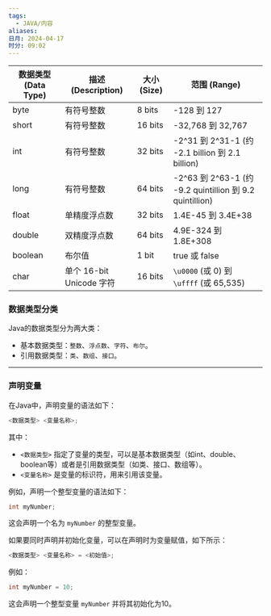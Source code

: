```yaml
---
tags:
  - JAVA/内容
aliases: 
日月: 2024-04-17
时分: 09:02
---
```


| 数据类型 (Data Type) | 描述 (Description)     | 大小 (Size) | 范围 (Range)                                            |
| ---------------- | -------------------- | --------- | ----------------------------------------------------- |
| byte             | 有符号整数                | 8 bits    | -128 到 127                                            |
| short            | 有符号整数                | 16 bits   | -32,768 到 32,767                                      |
| int              | 有符号整数                | 32 bits   | -2^31 到 2^31-1 (约 -2.1 billion 到 2.1 billion)         |
| long             | 有符号整数                | 64 bits   | -2^63 到 2^63-1 (约 -9.2 quintillion 到 9.2 quintillion) |
| float            | 单精度浮点数               | 32 bits   | 1.4E-45 到 3.4E+38                                     |
| double           | 双精度浮点数               | 64 bits   | 4.9E-324 到 1.8E+308                                   |
| boolean          | 布尔值                  | 1 bit     | true 或 false                                          |
| char             | 单个 16-bit Unicode 字符 | 16 bits   | `\u0000` (或 0) 到 `\uffff` (或 65,535)                  |

### 数据类型分类

Java的数据类型分为两大类：
- 基本数据类型：`整数`、`浮点数`、`字符`、`布尔`。
- 引用数据类型：`类`、`数组`、`接口`。

---
### 声明变量

在Java中，声明变量的语法如下：

```java
<数据类型> <变量名称>;
```

其中：

- `<数据类型>` 指定了变量的类型，可以是基本数据类型（如int、double、boolean等）或者是引用数据类型（如类、接口、数组等）。
- `<变量名称>` 是变量的标识符，用来引用该变量。

例如，声明一个整型变量的语法如下：

```java
int myNumber;
```

这会声明一个名为 `myNumber` 的整型变量。

如果要同时声明并初始化变量，可以在声明时为变量赋值，如下所示：

```java
<数据类型> <变量名称> = <初始值>;
```

例如：

```java
int myNumber = 10;
```

这会声明一个整型变量 `myNumber` 并将其初始化为10。